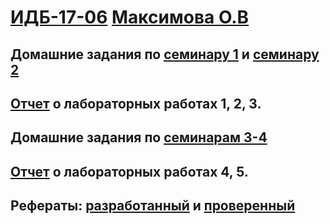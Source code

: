 # [ИДБ-17-06](https://github.com/stankin/design-part-1/wiki/list-idb-17-06) [Максимова О.В](https://github.com/petiteprincesse/MaksimovaOlga.github.io)

## Домашние задания по [семинару 1](https://github.com/stankin/design-part-1/wiki/sem1#%D0%9C%D0%B0%D0%BA%D1%81%D0%B8%D0%BC%D0%BE%D0%B2%D0%B0-%D0%9E%D0%BB%D1%8C%D0%B3%D0%B0) и [семинару 2](https://github.com/stankin/design-part-1/wiki/sem2#%D0%9C%D0%B0%D0%BA%D1%81%D0%B8%D0%BC%D0%BE%D0%B2%D0%B0-%D0%9E%D0%BB%D1%8C%D0%B3%D0%B0)

## [Отчет](https://github.com/petiteprincesse/MaksimovaOlga.github.io/wiki/%D0%9E%D1%82%D1%87%D0%B5%D1%82-%D0%BE-%D0%BB%D0%B0%D0%B1%D0%BE%D1%80%D0%B0%D1%82%D0%BE%D1%80%D0%BD%D1%8B%D1%85-%D1%80%D0%B0%D0%B1%D0%BE%D1%82%D0%B0%D1%85-%E2%84%961,-2,-3.) о лабораторных работах 1, 2, 3.

## Домашние задания по [семинарам 3-4](hhttps://github.com/stankin/design-part-1/wiki/sem1#%D0%9C%D0%B0%D0%BA%D1%81%D0%B8%D0%BC%D0%BE%D0%B2%D0%B0-%D0%9E%D0%BB%D1%8C%D0%B3%D0%B0)

## [Отчет](https://github.com/petiteprincesse/MaksimovaOlga.github.io/wiki/%D0%9E%D1%82%D1%87%D0%B5%D1%82-%D0%BE-%D0%BB%D0%B0%D0%B1%D0%BE%D1%80%D0%B0%D1%82%D0%BE%D1%80%D0%BD%D1%8B%D1%85-%D1%80%D0%B0%D0%B1%D0%BE%D1%82%D0%B0%D1%85-%E2%84%964,-5.) о лабораторных работах 4, 5.

## Рефераты: [разработанный](https://github.com/stankin/design-part-1/wiki/exam02-6) и [проверенный](https://github.com/stankin/design-part-1/wiki/exam01-1)

